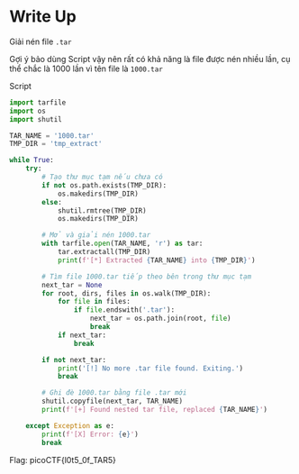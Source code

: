 # Write Up

Giải nén file `.tar`

Gợi ý bảo dùng Script vậy nên rất có khả năng là file được nén nhiều lần, cụ thể chắc là 1000 lần vì tên file là `1000.tar`

Script

```python
import tarfile
import os
import shutil

TAR_NAME = '1000.tar'
TMP_DIR = 'tmp_extract'

while True:
    try:
        # Tạo thư mục tạm nếu chưa có
        if not os.path.exists(TMP_DIR):
            os.makedirs(TMP_DIR)
        else:
            shutil.rmtree(TMP_DIR)
            os.makedirs(TMP_DIR)

        # Mở và giải nén 1000.tar
        with tarfile.open(TAR_NAME, 'r') as tar:
            tar.extractall(TMP_DIR)
            print(f'[*] Extracted {TAR_NAME} into {TMP_DIR}')

        # Tìm file 1000.tar tiếp theo bên trong thư mục tạm
        next_tar = None
        for root, dirs, files in os.walk(TMP_DIR):
            for file in files:
                if file.endswith('.tar'):
                    next_tar = os.path.join(root, file)
                    break
            if next_tar:
                break

        if not next_tar:
            print('[!] No more .tar file found. Exiting.')
            break

        # Ghi đè 1000.tar bằng file .tar mới
        shutil.copyfile(next_tar, TAR_NAME)
        print(f'[+] Found nested tar file, replaced {TAR_NAME}')

    except Exception as e:
        print(f'[X] Error: {e}')
        break
```

Flag: picoCTF{l0t5_0f_TAR5}
